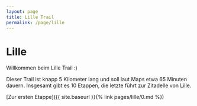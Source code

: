 ```yaml
---
layout: page
title: Lille Trail
permalink: /page/lille
---
```


# Lille

Willkommen beim Lille Trail :)

Dieser Trail ist knapp 5 Kilometer lang und soll laut Maps etwa 65 Minuten dauern. Insgesamt gibt es 10 Etappen, die
letzte führt zur Zitadelle von Lille.

[Zur ersten Etappe]({{ site.baseurl }}{% link pages/lille/0.md %})
